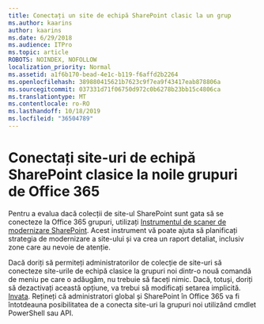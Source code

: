 ```yaml
---
title: Conectați un site de echipă SharePoint clasic la un grup
ms.author: kaarins
author: kaarins
ms.date: 6/29/2018
ms.audience: ITPro
ms.topic: article
ROBOTS: NOINDEX, NOFOLLOW
localization_priority: Normal
ms.assetid: a1f6b170-bead-4e1c-b119-f6affd2b2264
ms.openlocfilehash: 389880415621b7623c9f7ea9f43417eab878806a
ms.sourcegitcommit: 037331d71f06750d972c0b6278b23bb15c4806ca
ms.translationtype: MT
ms.contentlocale: ro-RO
ms.lasthandoff: 10/18/2019
ms.locfileid: "36504789"
---
```

# <a name="connect-classic-sharepoint-team-sites-to-new-office-365-groups"></a>Conectați site-uri de echipă SharePoint clasice la noile grupuri de Office 365

Pentru a evalua dacă colecții de site-ul SharePoint sunt gata să se conecteze la Office 365 grupuri, utilizați [Instrumentul de scaner de modernizare SharePoint](https://go.microsoft.com/fwlink/?linkid=873066). Acest instrument vă poate ajuta să planificați strategia de modernizare a site-ului și va crea un raport detaliat, inclusiv zone care au nevoie de atenție.
  
Dacă doriți să permiteți administratorilor de colecție de site-uri să conecteze site-urile de echipă clasice la grupuri noi dintr-o nouă comandă de meniu pe care o adăugăm, nu trebuie să faceți nimic. Dacă, totuși, doriți să dezactivați această opțiune, va trebui să modificați setarea implicită. [Invata](https://go.microsoft.com/fwlink/?linkid=2004316). Rețineți că administratori global și SharePoint în Office 365 va fi întotdeauna posibilitatea de a conecta site-uri la grupuri noi utilizând cmdlet PowerShell sau API.
  

